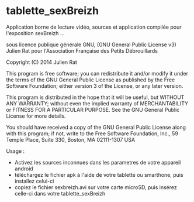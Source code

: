 tablette_sexBreizh
==================

Application borne de lecture vidéo, sources et application compilée pour l'exposition sexBreizh ... 

sous licence publique générale GNU, (GNU General Public License v3)
Julien Rat pour l'Association Française des Petits Débrouillards 

Copyright (C) 2014	Julien Rat

This program is free software; you can redistribute it and/or modify
it under the terms of the GNU General Public License as published by
the Free Software Foundation; either version 3 of the License, or
any later version.

This program is distributed in the hope that it will be useful,
but WITHOUT ANY WARRANTY; without even the implied warranty of
MERCHANTABILITY or FITNESS FOR A PARTICULAR PURPOSE.  See the
GNU General Public License for more details.

You should have received a copy of the GNU General Public License
along with this program; if not, write to the Free Software
Foundation, Inc., 59 Temple Place, Suite 330, Boston, MA  02111-1307  USA

Usage :

- Activez les sources inconnues dans les parametres de votre appareil android
- téléchargez le fichier apk à l'aide de votre tablette ou smarthone, puis installez celui-ci
- copiez le fichier sexbreizh.avi sur votre carte microSD, puis insérez celle-ci dans votre tablette_sexBreizh
